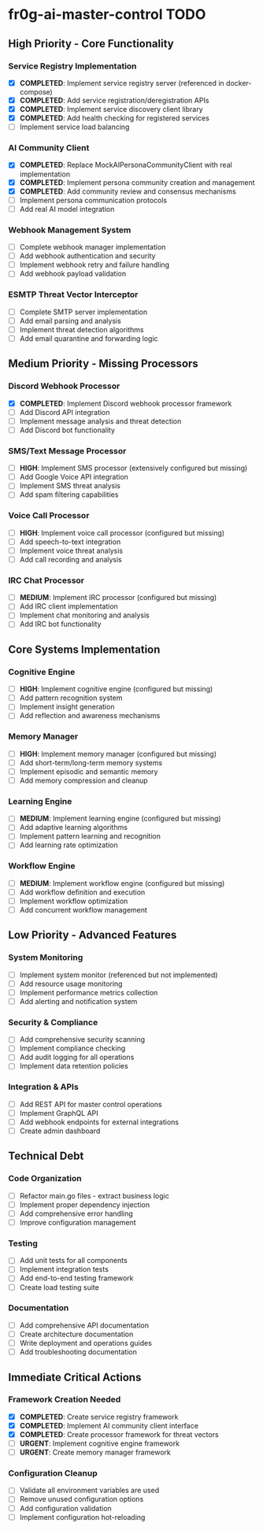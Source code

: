 # fr0g-ai-master-control TODO

## High Priority - Core Functionality

### Service Registry Implementation
- [x] **COMPLETED**: Implement service registry server (referenced in docker-compose)
- [x] **COMPLETED**: Add service registration/deregistration APIs
- [x] **COMPLETED**: Implement service discovery client library
- [x] **COMPLETED**: Add health checking for registered services
- [ ] Implement service load balancing

### AI Community Client
- [x] **COMPLETED**: Replace MockAIPersonaCommunityClient with real implementation
- [x] **COMPLETED**: Implement persona community creation and management
- [x] **COMPLETED**: Add community review and consensus mechanisms
- [ ] Implement persona communication protocols
- [ ] Add real AI model integration

### Webhook Management System
- [ ] Complete webhook manager implementation
- [ ] Add webhook authentication and security
- [ ] Implement webhook retry and failure handling
- [ ] Add webhook payload validation

### ESMTP Threat Vector Interceptor
- [ ] Complete SMTP server implementation
- [ ] Add email parsing and analysis
- [ ] Implement threat detection algorithms
- [ ] Add email quarantine and forwarding logic

## Medium Priority - Missing Processors

### Discord Webhook Processor
- [x] **COMPLETED**: Implement Discord webhook processor framework
- [ ] Add Discord API integration
- [ ] Implement message analysis and threat detection
- [ ] Add Discord bot functionality

### SMS/Text Message Processor
- [ ] **HIGH**: Implement SMS processor (extensively configured but missing)
- [ ] Add Google Voice API integration
- [ ] Implement SMS threat analysis
- [ ] Add spam filtering capabilities

### Voice Call Processor
- [ ] **HIGH**: Implement voice call processor (configured but missing)
- [ ] Add speech-to-text integration
- [ ] Implement voice threat analysis
- [ ] Add call recording and analysis

### IRC Chat Processor
- [ ] **MEDIUM**: Implement IRC processor (configured but missing)
- [ ] Add IRC client implementation
- [ ] Implement chat monitoring and analysis
- [ ] Add IRC bot functionality

## Core Systems Implementation

### Cognitive Engine
- [ ] **HIGH**: Implement cognitive engine (configured but missing)
- [ ] Add pattern recognition system
- [ ] Implement insight generation
- [ ] Add reflection and awareness mechanisms

### Memory Manager
- [ ] **HIGH**: Implement memory manager (configured but missing)
- [ ] Add short-term/long-term memory systems
- [ ] Implement episodic and semantic memory
- [ ] Add memory compression and cleanup

### Learning Engine
- [ ] **MEDIUM**: Implement learning engine (configured but missing)
- [ ] Add adaptive learning algorithms
- [ ] Implement pattern learning and recognition
- [ ] Add learning rate optimization

### Workflow Engine
- [ ] **MEDIUM**: Implement workflow engine (configured but missing)
- [ ] Add workflow definition and execution
- [ ] Implement workflow optimization
- [ ] Add concurrent workflow management

## Low Priority - Advanced Features

### System Monitoring
- [ ] Implement system monitor (referenced but not implemented)
- [ ] Add resource usage monitoring
- [ ] Implement performance metrics collection
- [ ] Add alerting and notification system

### Security & Compliance
- [ ] Add comprehensive security scanning
- [ ] Implement compliance checking
- [ ] Add audit logging for all operations
- [ ] Implement data retention policies

### Integration & APIs
- [ ] Add REST API for master control operations
- [ ] Implement GraphQL API
- [ ] Add webhook endpoints for external integrations
- [ ] Create admin dashboard

## Technical Debt

### Code Organization
- [ ] Refactor main.go files - extract business logic
- [ ] Implement proper dependency injection
- [ ] Add comprehensive error handling
- [ ] Improve configuration management

### Testing
- [ ] Add unit tests for all components
- [ ] Implement integration tests
- [ ] Add end-to-end testing framework
- [ ] Create load testing suite

### Documentation
- [ ] Add comprehensive API documentation
- [ ] Create architecture documentation
- [ ] Write deployment and operations guides
- [ ] Add troubleshooting documentation

## Immediate Critical Actions

### Framework Creation Needed
- [x] **COMPLETED**: Create service registry framework
- [x] **COMPLETED**: Implement AI community client interface
- [x] **COMPLETED**: Create processor framework for threat vectors
- [ ] **URGENT**: Implement cognitive engine framework
- [ ] **URGENT**: Create memory manager framework

### Configuration Cleanup
- [ ] Validate all environment variables are used
- [ ] Remove unused configuration options
- [ ] Add configuration validation
- [ ] Implement configuration hot-reloading
